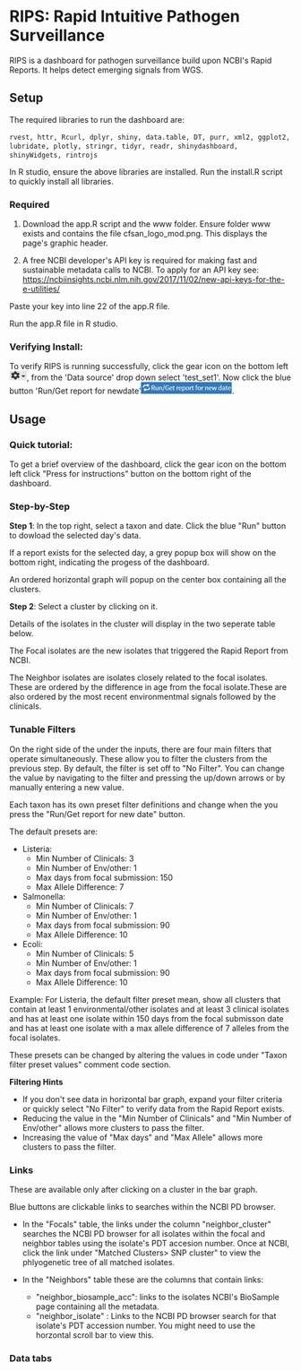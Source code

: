# RIPS: Rapid Intuitive Pathogen Surveillance
RIPS is a dashboard for pathogen surveillance build upon NCBI's Rapid Reports. It helps detect emerging signals from WGS.

## Setup
The required libraries to run the dashboard are:
```
rvest, httr, Rcurl, dplyr, shiny, data.table, DT, purr, xml2, ggplot2, lubridate, plotly, stringr, tidyr, readr, shinydashboard, shinyWidgets, rintrojs
```
 
In R studio, ensure the above libraries are installed. Run the install.R script to quickly install all libraries.

### **Required**
1) Download the app.R script and the www folder.
Ensure folder www exists and contains the file cfsan_logo_mod.png. This displays the page's graphic header.

2) A free NCBI developer's API key is required for making fast and sustainable metadata calls to NCBI. To apply for an API key see:
https://ncbiinsights.ncbi.nlm.nih.gov/2017/11/02/new-api-keys-for-the-e-utilities/

  Paste your key into line 22 of the app.R file.

Run the app.R file in R studio. 

### Verifying Install:
To verify RIPS is running successfully, click the gear icon on the bottom left ![gear_mod](./Images/gear_mod.png), from the 'Data source' drop down select 'test_set1'. Now click the blue button 'Run/Get report for newdate'![run](./Images/run.png).

## Usage
### Quick tutorial:
To get a brief overview of the dashboard, click the gear icon on the bottom left click "Press for instructions" button on the bottom right of the dashboard. 

### Step-by-Step
**Step 1**: 
In the top right,  select a taxon and date. Click the blue "Run" button to dowload the selected day's data.

If a report exists for the selected day, a grey popup box will show on the bottom right, indicating the progess of the dashboard. 

An ordered horizontal graph will popup on the center box containing all the clusters.

**Step 2**: 
Select a cluster by clicking on it. 

Details of the isolates in the cluster will display in the two seperate table below.

The Focal isolates are the new isolates that triggered the Rapid Report from NCBI.

The Neighbor isolates are isolates closely related to the focal isolates. These are ordered by the difference in age from the focal isolate.These are also ordered by the most recent environmentmal signals followed by the clinicals. 

### Tunable Filters
On the right side of the under the inputs, there are four main filters that operate simultaneously. These allow you to filter the clusters from the previous step. By default, the filter is set off to "No Filter". You can change the value by navigating to the filter and pressing the up/down arrows or by manually entering a new value. 

Each taxon has its own preset filter definitions and change when the you press the "Run/Get report for new date" button. 

The default presets are:
- Listeria:
  - Min Number of Clinicals: 3
  - Min Number of Env/other: 1
  - Max days from focal submission: 150
  - Max Allele Difference: 7
- Salmonella:
  - Min Number of Clinicals: 7
  - Min Number of Env/other: 1
  - Max days from focal submission: 90
  - Max Allele Difference: 10
- Ecoli:
  - Min Number of Clinicals: 5
  - Min Number of Env/other: 1
  - Max days from focal submission: 90
  - Max Allele Difference: 10

Example: For Listeria, the default filter preset mean, show all clusters that contain at least 1 environmental/other isolates and at least 3 clinical isolates and has at least one isolate within 150 days from the focal submisson date and has at least one isolate with a max allele difference of 7 alleles from the focal isolates.   

These presets can be changed by altering the values in code under "Taxon filter preset values" comment code section. 

**Filtering Hints**  
  - If you don't see data in horizontal bar graph, expand your filter criteria or quickly select "No Filter" to verify data from the Rapid Report exists. 
  - Reducing the value in the "Min Number of Clinicals" and "Min Number of Env/other" allows more clusters to pass the filter.  
  - Increasing the value of "Max days" and "Max Allele" allows more clusters to pass the filter.


### Links
These are available only after clicking on a cluster in the bar graph.

Blue buttons are clickable links to searches within the NCBI PD browser.

- In the "Focals" table, the links under the column "neighbor_cluster" searches the NCBI PD browser for all isolates within the focal and neighbor tables using the isolate's PDT accesion number. Once at NCBI, click the link under "Matched Clusters> SNP cluster" to view the phlyogenetic tree of all matched isolates. 

- In the "Neighbors" table these are the columns that contain links:
  - "neighbor_biosample_acc": links to the isolates NCBI's BioSample page containing all the metadata.
  - "neighbor_isolate" : Links to the NCBI PD browser search for that isolate's PDT accession number. You might need to use the horzontal scroll bar to view this.

### Data tabs





